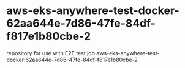 # aws-eks-anywhere-test-docker-62aa644e-7d86-47fe-84df-f817e1b80cbe-2
repository for use with E2E test job aws-eks-anywhere-test-docker:62aa644e-7d86-47fe-84df-f817e1b80cbe-2
